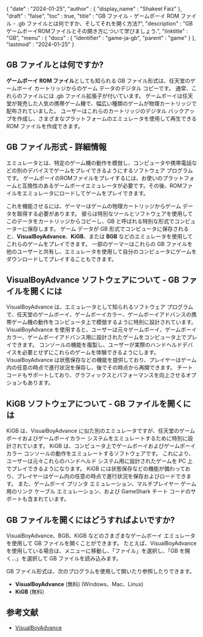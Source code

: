 {
  "date" : "2024-01-25",
  "author" : {
    "display_name" : "Shakeel Faiz"
  },
  "draft" : "false",
  "toc" : true,
  "title" : "GB ファイル - ゲームボーイ ROM ファイル - .gb ファイルとは何ですか、そしてそれを開く方法?",
  "description" : "GBゲームボーイROMファイルとその開き方について学びましょう.",
  "linktitle" : "GB",
  "menu" : {
    "docs" : {
      "identifier" : "game-ja-gb",
      "parent" : "game"
    }
  },
  "lastmod" : "2024-01-25"
}

## GB ファイルとは何ですか?

**ゲームボーイ ROM ファイル**としても知られる GB ファイル形式は、任天堂のゲームボーイ カートリッジからのゲーム データのデジタル コピーです。 通常、これらのファイルには .gb ファイル拡張子が付いています。 ゲームボーイは任天堂が発売した人気の携帯ゲーム機で、幅広い種類のゲームが物理カートリッジで配布されていました。 ユーザーはこれらのカートリッジのデジタル バックアップを作成し、さまざまなプラットフォームのエミュレータを使用して再生できる ROM ファイルを作成できます。

## GB ファイル形式 - 詳細情報

エミュレータとは、特定のゲーム機の動作を模倣し、コンピュータや携帯電話などの別のデバイスでゲームをプレイできるようにするソフトウェア プログラムです。 ゲームボーイのROMファイルをプレイするには、お使いのプラットフォームと互換性のあるゲームボーイエミュレータが必要です。その後、ROMファイルをエミュレータにロードしてゲームをプレイできます。

これを機能させるには、ゲーマーはゲームの物理カートリッジからゲーム データを取得する必要があります。 彼らは特別なツールとソフトウェアを使用してこのデータをカートリッジからコピーし、GB と呼ばれる特別な形式でコンピューターに保存します。 ゲーム データが GB 形式でコンピュータに保存されると、**VisualBoyAdvance**、**KiGB**、または **BGB** などのエミュレータを使用してこれらのゲームをプレイできます。 一部のゲーマーはこれらの GB ファイルを他のユーザーと共有し、エミュレータを使用して自分のコンピュータにゲームをダウンロードしてプレイすることもできます。

## VisualBoyAdvance ソフトウェアについて - GB ファイルを開くには

VisualBoyAdvance は、エミュレータとして知られるソフトウェア プログラムで、任天堂のゲームボーイ、ゲームボーイカラー、ゲームボーイアドバンスの携帯ゲーム機の動作をコンピュータ上で模倣するように特別に設計されています。 VisualBoyAdvance を使用すると、ユーザーは元々ゲームボーイ、ゲームボーイカラー、ゲームボーイアドバンス用に設計されたゲームをコンピュータ上でプレイできます。 コンソールの機能を複製し、ユーザーが実際のハンドヘルドデバイスを必要とせずにこれらのゲームを体験できるようにします。 VisualBoyAdvance は状態保存などの機能を提供しており、プレイヤーはゲーム内の任意の時点で進行状況を保存し、後でその時点から再開できます。 チートコードもサポートしており、グラフィックスとパフォーマンスを向上させるオプションもあります。

## KiGB ソフトウェアについて - GB ファイルを開くには

KiGB は、VisualBoyAdvance に似た別のエミュレータですが、任天堂のゲームボーイおよびゲームボーイカラー システムをエミュレートするために特別に設計されています。 KiGB は、コンピュータ上でゲームボーイおよびゲームボーイカラー コンソールの動作をエミュレートするソフトウェアです。 これにより、ユーザーは元々これらのハンドヘルド システム用に設計されたゲームを PC 上でプレイできるようになります。 KiGB には状態保存などの機能が備わっており、プレイヤーはゲーム内の任意の時点で進行状況を保存およびロードできます。 また、ゲームボーイ プリンタ エミュレーション、マルチプレイヤー ゲーム用のリンク ケーブル エミュレーション、および GameShark チート コードのサポートも含まれています。

## GB ファイルを開くにはどうすればよいですか?

VisualBoyAdvance、BGB、KiGB などのさまざまなゲームボーイ エミュレータを使用して GB ファイルを開くことができます。 たとえば、VisualBoyAdvance を使用している場合は、メニューに移動し、「ファイル」を選択し、「GB を開く...」を選択して GB ファイルを読み込みます。

GB ファイル形式は、次のプログラムを使用して開いたり参照したりできます。

- **VisualBoyAdvance** (無料) (Windows、Mac、Linux)
- **KiGB** (無料)

## 参考文献
* [VisualBoyAdvance](https://en.wikipedia.org/wiki/VisualBoyAdvance)